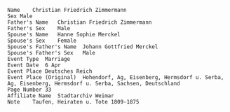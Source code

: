 
    Name	Christian Friedrich Zimmermann
    Sex	Male
    Father's Name	Christian Friedrich Zimmermann
    Father's Sex	Male
    Spouse's Name	Hanne Sophie Merckel
    Spouse's Sex	Female
    Spouse's Father's Name	Johann Gottfried Merckel
    Spouse's Father's Sex	Male
    Event Type	Marriage
    Event Date	6 Apr
    Event Place	Deutsches Reich
    Event Place (Original)	Hohendorf, Ag, Eisenberg, Hermsdorf u. Serba, Ag, Eisenberg, Hermsdorf u. Serba, Sachsen, Deutschland
    Page Number	33
    Affiliate Name	Stadtarchiv Weimar
    Note	Taufen, Heiraten u. Tote 1809-1875

